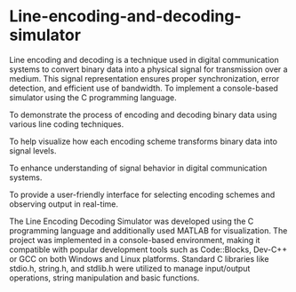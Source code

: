 # Line-encoding-and-decoding-simulator
Line encoding and decoding is a technique used in digital communication systems to convert binary data into a physical signal for transmission over a medium. This signal representation ensures proper synchronization, error detection, and efficient use of bandwidth. To implement a console-based simulator using the C programming language.

To demonstrate the process of encoding and decoding binary data using various line coding techniques.

To help visualize how each encoding scheme transforms binary data into signal levels.

To enhance understanding of signal behavior in digital communication systems.

To provide a user-friendly interface for selecting encoding schemes and observing output in real-time.

The Line Encoding Decoding Simulator was developed using the C programming language and additionally used MATLAB for visualization. The project was implemented in a console-based environment, making it compatible with popular development tools such as Code::Blocks, Dev-C++ or GCC on both Windows and Linux platforms. Standard C libraries like stdio.h, string.h, and stdlib.h were utilized to manage input/output operations, string manipulation and basic functions.
